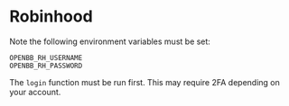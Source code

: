 # Robinhood

Note the following environment variables must be set:

```
OPENBB_RH_USERNAME
OPENBB_RH_PASSWORD
````

The `login` function must be run first.  This may require 2FA depending on your account.
